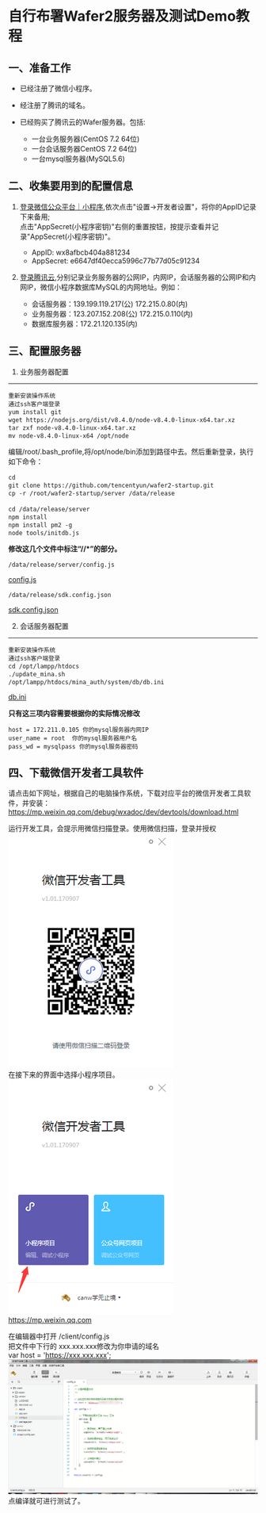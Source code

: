自行布署Wafer2服务器及测试Demo教程
======================

一、准备工作
-----------

* 已经注册了微信小程序。
* 经注册了腾讯的域名。
* 已经购买了腾讯云的Wafer服务器。包括:
	
	* 一台业务服务器(CentOS 7.2 64位)
	* 一台会话服务器CentOS 7.2 64位)
	* 一台mysql服务器(MySQL5.6)

二、收集要用到的配置信息
------------------------
1. <a href="https://mp.weixin.qq.com">登录微信公众平台｜小程序</a>,依次点击"设置->开发者设置"，将你的AppID记录下来备用;  <br />
点击"AppSecret(小程序密钥)"右侧的重置按钮，按提示查看并记录"AppSecret(小程序密钥)"。 <br />
  
	* AppID: wx8afbcb404a881234
	* AppSecret: e6647df40ecca5996c77b77d05c91234

2. <a href="https://console.qcloud.com/">登录腾讯云</a>,分别记录业务服务器的公网IP，内网IP，会话服务器的公网IP和内网IP，微信小程序数据库MySQL的内网地址。例如：

	* 会话服务器：139.199.119.217(公) 172.215.0.80(内)
	* 业务服务器：123.207.152.208(公) 172.215.0.110(内)
	* 数据库服务器：172.21.120.135(内)

三、配置服务器
--------------
1. 业务服务器配置
-----------------

	重新安装操作系统
	通过ssh客户端登录
	yum install git
	wget https://nodejs.org/dist/v8.4.0/node-v8.4.0-linux-x64.tar.xz
	tar zxf node-v8.4.0-linux-x64.tar.xz
	mv node-v8.4.0-linux-x64 /opt/node

编辑/root/.bash_profile,将/opt/node/bin添加到路径中去。然后重新登录，执行如下命令：

	cd
	git clone https://github.com/tencentyun/wafer2-startup.git
	cp -r /root/wafer2-startup/server /data/release

	cd /data/release/server
	npm install
	npm install pm2 -g
	node tools/initdb.js


__修改这几个文件中标注“//*”的部分。__

	/data/release/server/config.js
<a href="config/config.js">config.js</a>

	/data/release/sdk.config.json
<a href="config/sdk.config.json">sdk.config.json</a>


2. 会话服务器配置
-----------------

	重新安装操作系统
	通过ssh客户端登录
	cd /opt/lampp/htdocs
	./update_mina.sh
	/opt/lampp/htdocs/mina_auth/system/db/db.ini
<a href="config/db.ini">db.ini</a>

__只有这三项内容需要根据你的实际情况修改__

	host = 172.211.0.105 你的mysql服务器内网IP
	user_name = root  你的mysql服务器用户名
	pass_wd = mysqlpass 你的mysql服务器密码

四、下载微信开发者工具软件
-------------------------
请点击如下网址，根据自己的电脑操作系统，下载对应平台的微信开发者工具软件，并安装：  <br />
<https://mp.weixin.qq.com/debug/wxadoc/dev/devtools/download.html>  <br />

运行开发工具，会提示用微信扫描登录。使用微信扫描，登录并授权  <br />
<img src="images/login_dev1.png" />  <br />
在接下来的界面中选择小程序项目。  <br />
<img src="images/login_dev2.png" />  <br />
<https://mp.weixin.qq.com>  <br />

在编辑器中打开 /client/config.js  <br />
把文件中下行的 xxx.xxx.xxx修改为你申请的域名  <br />
var host = 'https://xxx.xxx.xxx';  <br />
<img src="images/domain.png" />
点编译就可进行测试了。  <br />
